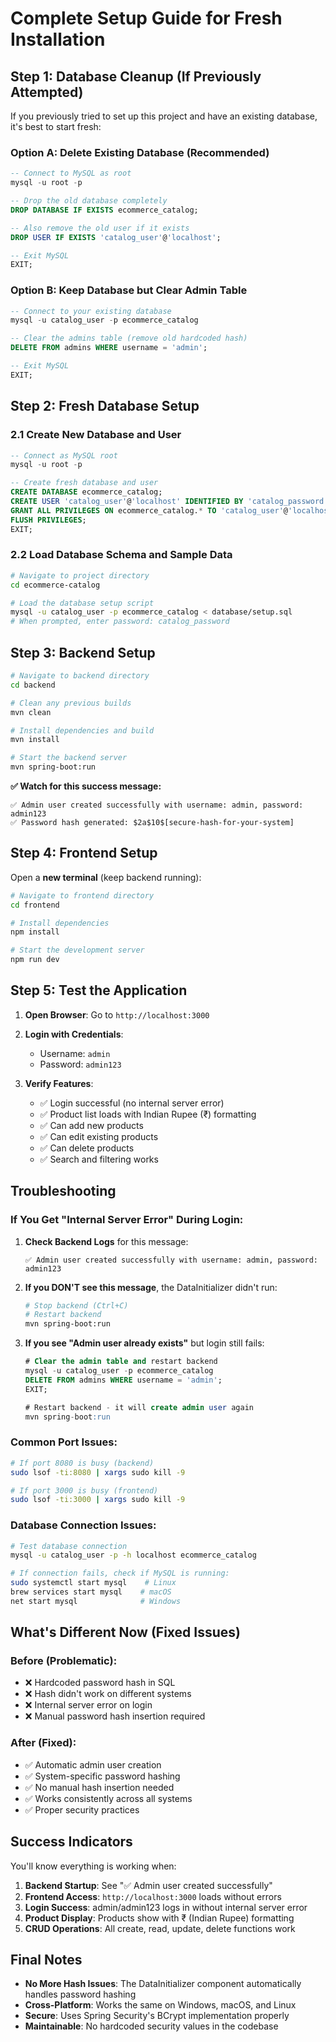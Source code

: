 # Complete Setup Guide for Fresh Installation

## Step 1: Database Cleanup (If Previously Attempted)

If you previously tried to set up this project and have an existing database, it's best to start fresh:

### Option A: Delete Existing Database (Recommended)
```sql
-- Connect to MySQL as root
mysql -u root -p

-- Drop the old database completely
DROP DATABASE IF EXISTS ecommerce_catalog;

-- Also remove the old user if it exists
DROP USER IF EXISTS 'catalog_user'@'localhost';

-- Exit MySQL
EXIT;
```

### Option B: Keep Database but Clear Admin Table
```sql
-- Connect to your existing database
mysql -u catalog_user -p ecommerce_catalog

-- Clear the admins table (remove old hardcoded hash)
DELETE FROM admins WHERE username = 'admin';

-- Exit MySQL
EXIT;
```

## Step 2: Fresh Database Setup

### 2.1 Create New Database and User
```sql
-- Connect as MySQL root
mysql -u root -p

-- Create fresh database and user
CREATE DATABASE ecommerce_catalog;
CREATE USER 'catalog_user'@'localhost' IDENTIFIED BY 'catalog_password';
GRANT ALL PRIVILEGES ON ecommerce_catalog.* TO 'catalog_user'@'localhost';
FLUSH PRIVILEGES;
EXIT;
```

### 2.2 Load Database Schema and Sample Data
```bash
# Navigate to project directory
cd ecommerce-catalog

# Load the database setup script
mysql -u catalog_user -p ecommerce_catalog < database/setup.sql
# When prompted, enter password: catalog_password
```

## Step 3: Backend Setup

```bash
# Navigate to backend directory
cd backend

# Clean any previous builds
mvn clean

# Install dependencies and build
mvn install

# Start the backend server
mvn spring-boot:run
```

**✅ Watch for this success message:**
```
✅ Admin user created successfully with username: admin, password: admin123
✅ Password hash generated: $2a$10$[secure-hash-for-your-system]
```

## Step 4: Frontend Setup

Open a **new terminal** (keep backend running):

```bash
# Navigate to frontend directory
cd frontend

# Install dependencies
npm install

# Start the development server
npm run dev
```

## Step 5: Test the Application

1. **Open Browser**: Go to `http://localhost:3000`

2. **Login with Credentials**:
   - Username: `admin`
   - Password: `admin123`

3. **Verify Features**:
   - ✅ Login successful (no internal server error)
   - ✅ Product list loads with Indian Rupee (₹) formatting
   - ✅ Can add new products
   - ✅ Can edit existing products
   - ✅ Can delete products
   - ✅ Search and filtering works

## Troubleshooting

### If You Get "Internal Server Error" During Login:

1. **Check Backend Logs** for this message:
   ```
   ✅ Admin user created successfully with username: admin, password: admin123
   ```

2. **If you DON'T see this message**, the DataInitializer didn't run:
   ```bash
   # Stop backend (Ctrl+C)
   # Restart backend
   mvn spring-boot:run
   ```

3. **If you see "Admin user already exists"** but login still fails:
   ```sql
   # Clear the admin table and restart backend
   mysql -u catalog_user -p ecommerce_catalog
   DELETE FROM admins WHERE username = 'admin';
   EXIT;
   
   # Restart backend - it will create admin user again
   mvn spring-boot:run
   ```

### Common Port Issues:

```bash
# If port 8080 is busy (backend)
sudo lsof -ti:8080 | xargs sudo kill -9

# If port 3000 is busy (frontend)
sudo lsof -ti:3000 | xargs sudo kill -9
```

### Database Connection Issues:

```bash
# Test database connection
mysql -u catalog_user -p -h localhost ecommerce_catalog

# If connection fails, check if MySQL is running:
sudo systemctl start mysql    # Linux
brew services start mysql    # macOS
net start mysql              # Windows
```

## What's Different Now (Fixed Issues)

### Before (Problematic):
- ❌ Hardcoded password hash in SQL
- ❌ Hash didn't work on different systems
- ❌ Internal server error on login
- ❌ Manual password hash insertion required

### After (Fixed):
- ✅ Automatic admin user creation
- ✅ System-specific password hashing
- ✅ No manual hash insertion needed
- ✅ Works consistently across all systems
- ✅ Proper security practices

## Success Indicators

You'll know everything is working when:

1. **Backend Startup**: See "✅ Admin user created successfully"
2. **Frontend Access**: `http://localhost:3000` loads without errors
3. **Login Success**: admin/admin123 logs in without internal server error
4. **Product Display**: Products show with ₹ (Indian Rupee) formatting
5. **CRUD Operations**: All create, read, update, delete functions work

## Final Notes

- **No More Hash Issues**: The DataInitializer component automatically handles password hashing
- **Cross-Platform**: Works the same on Windows, macOS, and Linux
- **Secure**: Uses Spring Security's BCrypt implementation properly
- **Maintainable**: No hardcoded security values in the codebase
